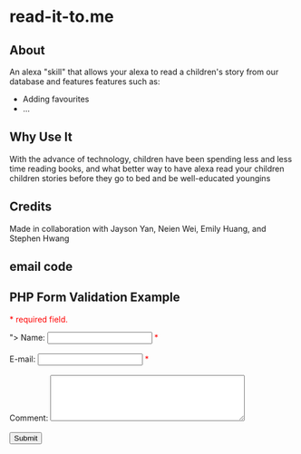 # read-it-to.me

## About
An alexa "skill" that allows your alexa to read a children's story from our database and features features such as:
- Adding favourites
- ...

## Why Use It
With the advance of technology, children have been spending less and less time reading books, and what better way to have alexa read your children children stories before they go to bed and be well-educated youngins

## Credits
Made in collaboration with Jayson Yan, Neien Wei, Emily Huang, and Stephen Hwang


## email code
<!DOCTYPE HTML>  
<html>
<head>
<style>
.error {color: #FF0000;}
</style>
</head>
<body>  

<?php
// define variables and set to empty values
$nameErr = $emailErr = "";
$name = $email = $comment = "";

if ($_SERVER["REQUEST_METHOD"] == "POST") {
  if (empty($_POST["name"])) {
    $nameErr = "Name is required";
  } else {
    $name = test_input($_POST["name"]);
  }
  
  if (empty($_POST["email"])) {
    $emailErr = "Email is required";
  } else {
    $email = test_input($_POST["email"]);
  }

  if (empty($_POST["comment"])) {
    $comment = "";
  } else {
    $comment = test_input($_POST["comment"]);
  }
}

function test_input($data) {
  $data = trim($data);
  $data = stripslashes($data);
  $data = htmlspecialchars($data);
  return $data;
}
?>

<h2>PHP Form Validation Example</h2>
<p><span class="error">* required field.</span></p>
<form method="post" action="<?php echo htmlspecialchars($_SERVER["PHP_SELF"]);?>">  
  Name: <input type="text" name="name">
  <span class="error">* <?php echo $nameErr;?></span>
  <br><br>
  E-mail: <input type="text" name="email">
  <span class="error">* <?php echo $emailErr;?></span>
  <br><br>
  Comment: <textarea name="comment" rows="5" cols="40"></textarea>
  <br><br>
  <input type="submit" name="submit" value="Submit">  
</form>

<?php
$subject = "test subject";
mail($email, $subject, $comment);
?>

</body>
</html>
